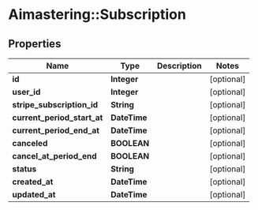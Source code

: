 # Aimastering::Subscription

## Properties
Name | Type | Description | Notes
------------ | ------------- | ------------- | -------------
**id** | **Integer** |  | [optional] 
**user_id** | **Integer** |  | [optional] 
**stripe_subscription_id** | **String** |  | [optional] 
**current_period_start_at** | **DateTime** |  | [optional] 
**current_period_end_at** | **DateTime** |  | [optional] 
**canceled** | **BOOLEAN** |  | [optional] 
**cancel_at_period_end** | **BOOLEAN** |  | [optional] 
**status** | **String** |  | [optional] 
**created_at** | **DateTime** |  | [optional] 
**updated_at** | **DateTime** |  | [optional] 



